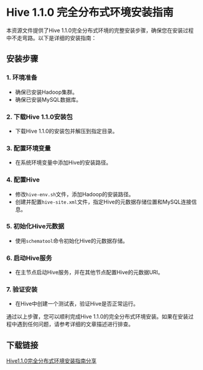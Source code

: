 # Hive 1.1.0 完全分布式环境安装指南

本资源文件提供了Hive 1.1.0完全分布式环境的完整安装步骤，确保您在安装过程中不走弯路。以下是详细的安装指南：

## 安装步骤

### 1. 环境准备
- 确保已安装Hadoop集群。
- 确保已安装MySQL数据库。

### 2. 下载Hive 1.1.0安装包
- 下载Hive 1.1.0的安装包并解压到指定目录。

### 3. 配置环境变量
- 在系统环境变量中添加Hive的安装路径。

### 4. 配置Hive
- 修改`hive-env.sh`文件，添加Hadoop的安装路径。
- 创建并配置`hive-site.xml`文件，指定Hive的元数据存储位置和MySQL连接信息。

### 5. 初始化Hive元数据
- 使用`schematool`命令初始化Hive的元数据存储。

### 6. 启动Hive服务
- 在主节点启动Hive服务，并在其他节点配置Hive的元数据URI。

### 7. 验证安装
- 在Hive中创建一个测试表，验证Hive是否正常运行。

通过以上步骤，您可以顺利完成Hive 1.1.0的完全分布式环境安装。如果在安装过程中遇到任何问题，请参考详细的文章描述进行排查。

## 下载链接

[Hive1.1.0完全分布式环境安装指南分享](https://pan.quark.cn/s/1359d5bf740b)